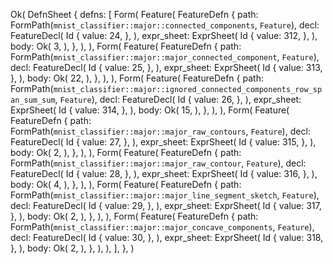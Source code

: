 Ok(
    DefnSheet {
        defns: [
            Form(
                Feature(
                    FeatureDefn {
                        path: FormPath(`mnist_classifier::major::connected_components`, `Feature`),
                        decl: FeatureDecl(
                            Id {
                                value: 24,
                            },
                        ),
                        expr_sheet: ExprSheet(
                            Id {
                                value: 312,
                            },
                        ),
                        body: Ok(
                            3,
                        ),
                    },
                ),
            ),
            Form(
                Feature(
                    FeatureDefn {
                        path: FormPath(`mnist_classifier::major::major_connected_component`, `Feature`),
                        decl: FeatureDecl(
                            Id {
                                value: 25,
                            },
                        ),
                        expr_sheet: ExprSheet(
                            Id {
                                value: 313,
                            },
                        ),
                        body: Ok(
                            22,
                        ),
                    },
                ),
            ),
            Form(
                Feature(
                    FeatureDefn {
                        path: FormPath(`mnist_classifier::major::ignored_connected_components_row_span_sum_sum`, `Feature`),
                        decl: FeatureDecl(
                            Id {
                                value: 26,
                            },
                        ),
                        expr_sheet: ExprSheet(
                            Id {
                                value: 314,
                            },
                        ),
                        body: Ok(
                            15,
                        ),
                    },
                ),
            ),
            Form(
                Feature(
                    FeatureDefn {
                        path: FormPath(`mnist_classifier::major::major_raw_contours`, `Feature`),
                        decl: FeatureDecl(
                            Id {
                                value: 27,
                            },
                        ),
                        expr_sheet: ExprSheet(
                            Id {
                                value: 315,
                            },
                        ),
                        body: Ok(
                            2,
                        ),
                    },
                ),
            ),
            Form(
                Feature(
                    FeatureDefn {
                        path: FormPath(`mnist_classifier::major::major_raw_contour`, `Feature`),
                        decl: FeatureDecl(
                            Id {
                                value: 28,
                            },
                        ),
                        expr_sheet: ExprSheet(
                            Id {
                                value: 316,
                            },
                        ),
                        body: Ok(
                            4,
                        ),
                    },
                ),
            ),
            Form(
                Feature(
                    FeatureDefn {
                        path: FormPath(`mnist_classifier::major::major_line_segment_sketch`, `Feature`),
                        decl: FeatureDecl(
                            Id {
                                value: 29,
                            },
                        ),
                        expr_sheet: ExprSheet(
                            Id {
                                value: 317,
                            },
                        ),
                        body: Ok(
                            2,
                        ),
                    },
                ),
            ),
            Form(
                Feature(
                    FeatureDefn {
                        path: FormPath(`mnist_classifier::major::major_concave_components`, `Feature`),
                        decl: FeatureDecl(
                            Id {
                                value: 30,
                            },
                        ),
                        expr_sheet: ExprSheet(
                            Id {
                                value: 318,
                            },
                        ),
                        body: Ok(
                            2,
                        ),
                    },
                ),
            ),
        ],
    },
)